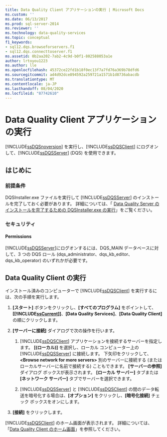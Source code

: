 ```yaml
---
title: Data Quality Client アプリケーションの実行 | Microsoft Docs
ms.custom: ''
ms.date: 06/13/2017
ms.prod: sql-server-2014
ms.reviewer: ''
ms.technology: data-quality-services
ms.topic: conceptual
f1_keywords:
- sql12.dqs.browseforservers.f1
- sql12.dqs.connecttoserver.f1
ms.assetid: 0b2aa202-7ab2-4c9d-b0f1-802588053a1e
author: lrtoyou1223
ms.author: lle
ms.openlocfilehash: 45372ce22fd1b18f0ec13f7a7fd76a369b78dfd6
ms.sourcegitcommit: ad4d92dce894592a259721a1571b1d8736abacdb
ms.translationtype: MT
ms.contentlocale: ja-JP
ms.lasthandoff: 08/04/2020
ms.locfileid: "87742610"
---
```

# <a name="run-the-data-quality-client-application"></a>Data Quality Client アプリケーションの実行
  [!INCLUDE[ssDQSnoversion](../includes/ssdqsnoversion-md.md)] を実行し、[!INCLUDE[ssDQSClient](../includes/ssdqsclient-md.md)] にログオンして、[!INCLUDE[ssDQSServer](../includes/ssdqsserver-md.md)] (DQS) を使用できます。  
  
##  <a name="before-you-begin"></a><a name="BeforeYouBegin"></a> はじめに  
  
###  <a name="prerequisites"></a><a name="Prerequisites"></a> 前提条件  
 DQSInstaller.exe ファイルを実行して [!INCLUDE[ssDQSServer](../includes/ssdqsserver-md.md)] のインストールを完了しておく必要があります。 詳細については、「 [Data Quality Server のインストールを完了するための DQSInstaller.exe の実行](install-windows/run-dqsinstaller-exe-to-complete-data-quality-server-installation.md)」をご覧ください。  
  
###  <a name="security"></a><a name="Security"></a> セキュリティ  
  
####  <a name="permissions"></a><a name="Permissions"></a> Permissions  
 [!INCLUDE[ssDQSServer](../includes/ssdqsserver-md.md)]にログオンするには、DQS_MAIN データベースに対して、3 つの DQS ロール (dqs_administrator、dqs_kb_editor、dqs_kb_operator) のいずれかが必要です。  
  
##  <a name="run-data-quality-client"></a><a name="Run"></a> Data Quality Client の実行  
 インストール済みのコンピューターで [!INCLUDE[ssDQSClient](../includes/ssdqsclient-md.md)] を実行するには、次の手順を実行します。  
  
1.  **[スタート]** ボタンをクリックし、**[すべてのプログラム]** をポイントして、**[[!INCLUDE[ssCurrent](../includes/sscurrent-md.md)]]**、**[Data Quality Services]**、**[Data Quality Client]** の順にクリックします。  
  
2.  **[サーバーに接続]** ダイアログで次の操作を行います。  
  
    1.  [!INCLUDE[ssDQSClient](../includes/ssdqsclient-md.md)] アプリケーションを接続するサーバーを指定します。 **[(ローカル)]** を選択し、ローカル コンピューター上の [!INCLUDE[ssDQSServer](../includes/ssdqsserver-md.md)] に接続します。 下矢印をクリックして、 **\<Browse network for more servers>** 別のサーバーに接続する (またはローカルサーバーに名前で接続する) こともできます。 **[サーバーの参照]** ダイアログ ボックスが表示されます。 **[ローカル サーバー]** タブまたは **[ネットワーク サーバー]** タブでサーバーを選択できます。  
  
    2.  [!INCLUDE[ssDQSServer](../includes/ssdqsserver-md.md)] と [!INCLUDE[ssDQSClient](../includes/ssdqsclient-md.md)] の間のデータ転送を暗号化する場合は、**[オプション]** をクリックし、**[暗号化接続]** チェック ボックスをオンにします。  
  
3.  **[接続]** をクリックします。  
  
 [!INCLUDE[ssDQSClient](../includes/ssdqsclient-md.md)] のホーム画面が表示されます。 詳細については、「[Data Quality Client のホーム画面](../../2014/data-quality-services/data-quality-client-home-screen.md)」を参照してください。  
  
  
